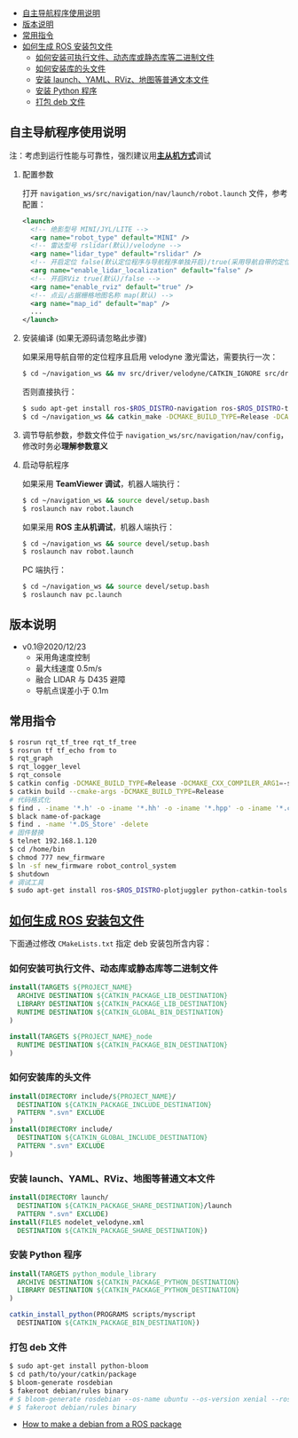 - [自主导航程序使用说明](#自主导航程序使用说明)
- [版本说明](#版本说明)
- [常用指令](#常用指令)
- [如何生成 ROS 安装包文件](#如何生成-ros-安装包文件)
  - [如何安装可执行文件、动态库或静态库等二进制文件](#如何安装可执行文件动态库或静态库等二进制文件)
  - [如何安装库的头文件](#如何安装库的头文件)
  - [安装 launch、YAML、RViz、地图等普通文本文件](#安装-launchyamlrviz地图等普通文本文件)
  - [安装 Python 程序](#安装-python-程序)
  - [打包 deb 文件](#打包-deb-文件)

## 自主导航程序使用说明

注：考虑到运行性能与可靠性，强烈建议用[**主从机方式**](https://blog.csdn.net/Spacegene/article/details/86499467)调试

1. 配置参数
   
   打开 `navigation_ws/src/navigation/nav/launch/robot.launch` 文件，参考配置：

   ```xml
   <launch>
     <!-- 绝影型号 MINI/JYL/LITE -->
     <arg name="robot_type" default="MINI" />
     <!-- 雷达型号 rslidar(默认)/velodyne -->
     <arg name="lidar_type" default="rslidar" />
     <!-- 开启定位 false(默认定位程序与导航程序单独开启)/true(采用导航自带的定位程序) -->
     <arg name="enable_lidar_localization" default="false" />
     <!-- 开启RViz true(默认)/false -->
     <arg name="enable_rviz" default="true" />
     <!-- 点云/占据栅格地图名称 map(默认) -->
     <arg name="map_id" default="map" />
     ...
   </launch>
   ```

2. 安装编译 (如果无源码请忽略此步骤)
   
   如果采用导航自带的定位程序且启用 velodyne 激光雷达，需要执行一次：

   ```bash
   $ cd ~/navigation_ws && mv src/driver/velodyne/CATKIN_IGNORE src/driver/ros_rslidar
   ```
   否则直接执行：

   ```bash
   $ sudo apt-get install ros-$ROS_DISTRO-navigation ros-$ROS_DISTRO-teb-local-planner ros-$ROS_DISTRO-spatio-temporal-voxel-layer libproj-dev libpcap-dev
   $ cd ~/navigation_ws && catkin_make -DCMAKE_BUILD_TYPE=Release -DCATKIN_WHITELIST_PACKAGES=""
   ```

3. 调节导航参数，参数文件位于 `navigation_ws/src/navigation/nav/config`，修改时务必**理解参数意义**
4. 启动导航程序
   
   如果采用 **TeamViewer 调试**，机器人端执行：
   
   ```bash
   $ cd ~/navigation_ws && source devel/setup.bash
   $ roslaunch nav robot.launch
   ```
   
   如果采用 **ROS 主从机调试**，机器人端执行：
   
   ```bash
   $ cd ~/navigation_ws && source devel/setup.bash
   $ roslaunch nav robot.launch
   ```
   
   PC 端执行：
   
   ```bash
   $ cd ~/navigation_ws && source devel/setup.bash
   $ roslaunch nav pc.launch
   ```
## 版本说明

- v0.1@2020/12/23
  - 采用角速度控制
  - 最大线速度 0.5m/s
  - 融合 LIDAR 与 D435 避障
  - 导航点误差小于 0.1m

## 常用指令

```bash
$ rosrun rqt_tf_tree rqt_tf_tree
$ rosrun tf tf_echo from to
$ rqt_graph
$ rqt_logger_level
$ rqt_console
$ catkin config -DCMAKE_BUILD_TYPE=Release -DCMAKE_CXX_COMPILER_ARG1=-std=c++11
$ catkin build --cmake-args -DCMAKE_BUILD_TYPE=Release
# 代码格式化
$ find . -iname '*.h' -o -iname '*.hh' -o -iname '*.hpp' -o -iname '*.c' -o -iname '*.cc' -o -iname '*.cpp' | xargs clang-format -i
$ black name-of-package
$ find . -name '*.DS_Store' -delete
# 固件替换
$ telnet 192.168.1.120
$ cd /home/bin
$ chmod 777 new_firmware
$ ln -sf new_firmware robot_control_system
$ shutdown
# 调试工具
$ sudo apt-get install ros-$ROS_DISTRO-plotjuggler python-catkin-tools vim htop
```

## [如何生成 ROS 安装包文件](http://wiki.ros.org/catkin/CMakeLists.txt#Optional_Step:_Specifying_Installable_Targets)

下面通过修改 `CMakeLists.txt` 指定 deb 安装包所含内容：
### 如何安装可执行文件、动态库或静态库等二进制文件

```cmake
install(TARGETS ${PROJECT_NAME}
  ARCHIVE DESTINATION ${CATKIN_PACKAGE_LIB_DESTINATION}
  LIBRARY DESTINATION ${CATKIN_PACKAGE_LIB_DESTINATION}
  RUNTIME DESTINATION ${CATKIN_GLOBAL_BIN_DESTINATION}
)

install(TARGETS ${PROJECT_NAME}_node
  RUNTIME DESTINATION ${CATKIN_PACKAGE_BIN_DESTINATION}
)
```

### 如何安装库的头文件

```cmake
install(DIRECTORY include/${PROJECT_NAME}/
  DESTINATION ${CATKIN_PACKAGE_INCLUDE_DESTINATION}
  PATTERN ".svn" EXCLUDE
)
install(DIRECTORY include/
  DESTINATION ${CATKIN_GLOBAL_INCLUDE_DESTINATION}
  PATTERN ".svn" EXCLUDE
)
```

### 安装 launch、YAML、RViz、地图等普通文本文件

```cmake
install(DIRECTORY launch/
  DESTINATION ${CATKIN_PACKAGE_SHARE_DESTINATION}/launch
  PATTERN ".svn" EXCLUDE)
install(FILES nodelet_velodyne.xml
  DESTINATION ${CATKIN_PACKAGE_SHARE_DESTINATION})
```

### 安装 Python 程序

```cmake
install(TARGETS python_module_library
  ARCHIVE DESTINATION ${CATKIN_PACKAGE_PYTHON_DESTINATION}
  LIBRARY DESTINATION ${CATKIN_PACKAGE_PYTHON_DESTINATION}
)

catkin_install_python(PROGRAMS scripts/myscript
  DESTINATION ${CATKIN_PACKAGE_BIN_DESTINATION})
```

### 打包 deb 文件

```bash
$ sudo apt-get install python-bloom
$ cd path/to/your/catkin/package
$ bloom-generate rosdebian
$ fakeroot debian/rules binary
# $ bloom-generate rosdebian --os-name ubuntu --os-version xenial --ros-distro kinetic
# $ fakeroot debian/rules binary
```

* [How to make a debian from a ROS package](https://gist.github.com/awesomebytes/196eab972a94dd8fcdd69adfe3bd1152)